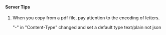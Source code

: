#### Server Tips

1. When you copy from a pdf file, pay attention to the encoding of letters.

   "-"  in "Content-Type" changed and set a default type text/plain not json

